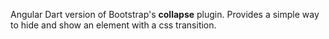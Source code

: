 Angular Dart version of Bootstrap's **collapse** plugin.
Provides a simple way to hide and show an element with a css transition.

